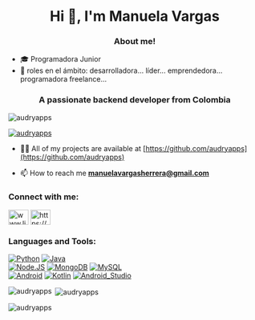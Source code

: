 <h1 align="center">Hi 👋, I'm Manuela Vargas</h1>

<h3 align="center">About me!</h3>

- 🎓 Programadora Junior
- 📝 roles en el ámbito: desarrolladora... líder... emprendedora... programadora freelance...

<h3 align="center">A passionate backend developer from Colombia</h3>

<p align="left"> <img src="https://komarev.com/ghpvc/?username=audryapps&label=Profile%20views&color=0e75b6&style=flat" alt="audryapps" /> </p>

<p align="left"> <a href="https://github.com/ryo-ma/github-profile-trophy"><img src="https://github-profile-trophy.vercel.app/?username=audryapps" alt="audryapps" /></a> </p>

- 👨‍💻 All of my projects are available at [https://github.com/audryapps](https://github.com/audryapps)

- 📫 How to reach me **manuelavargasherrera@gmail.com**

<h3 align="left">Connect with me:</h3>
<p align="left">
<a href="https://linkedin.com/in/www.linkedin.com/in/manu-vargas" target="blank"><img align="center" src="https://raw.githubusercontent.com/rahuldkjain/github-profile-readme-generator/master/src/images/icons/Social/linked-in-alt.svg" alt="www.linkedin.com/in/manu-vargas" height="30" width="40" /></a>
<a href="https://www.behance.net/https://www.behance.net/manuelavargas17" target="blank"><img align="center" src="https://raw.githubusercontent.com/rahuldkjain/github-profile-readme-generator/master/src/images/icons/Social/behance.svg" alt="https://www.behance.net/manuelavargas17" height="30" width="40" /></a>
</p>

<h3 align="left">Languages and Tools:</h3>

[![Python](https://img.shields.io/badge/Python-yellow?style=for-the-badge&logo=python&logoColor=white&labelColor=101010)]()
[![Java](https://img.shields.io/badge/Java-007396?style=for-the-badge&logo=java&logoColor=white&labelColor=101010)]()
</br>
[![Node.JS](https://img.shields.io/badge/Node.JS-339933?style=for-the-badge&logo=node.js&logoColor=white&labelColor=101010)]()
[![MongoDB](https://img.shields.io/badge/MongoDB-47A248?style=for-the-badge&logo=mongodb&logoColor=white&labelColor=101010)]()
[![MySQL](https://img.shields.io/badge/MySQL-4479A1?style=for-the-badge&logo=mysql&logoColor=white&labelColor=101010)]()
</br>
[![Android](https://img.shields.io/badge/Android-3DDC84?style=for-the-badge&logo=android&logoColor=white&labelColor=101010)]()
[![Kotlin](https://img.shields.io/badge/Kotlin-0095D5?style=for-the-badge&logo=kotlin&logoColor=white&labelColor=101010)]()
[![Android_Studio](https://img.shields.io/badge/Android_Studio-3DDC84?style=for-the-badge&logo=android-studio&logoColor=white&labelColor=101010)]()
</br>



<p><img align="left" src="https://github-readme-stats.vercel.app/api/top-langs?username=audryapps&show_icons=true&locale=en&layout=compact" alt="audryapps" /></p>

<p>&nbsp;<img align="center" src="https://github-readme-stats.vercel.app/api?username=audryapps&show_icons=true&locale=en" alt="audryapps" /></p>

<p><img align="center" src="https://github-readme-streak-stats.herokuapp.com/?user=audryapps&" alt="audryapps" /></p>
